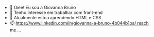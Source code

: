 - 👋 Oiee! Eu sou a Giovanna Bruno 
- 👀 Tenho interesse em trabalhar com front-end 
- 🌱 Atualmente estou aprendendo HTML e CSS 
- 📫 [https://www.linkedin.com/in/giovanna-a-bruno-4b044b1ba/ reach me ...](https://www.linkedin.com/in/giovanna-a-bruno-4b044b1ba/)


<!---
Giihbruno/Giihbruno is a ✨ special ✨ repository because its `README.md` (this file) appears on your GitHub profile.
You can click the Preview link to take a look at your changes.
--->
